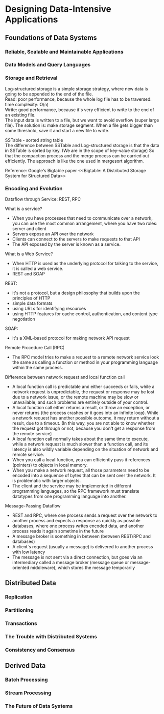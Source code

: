 # Designing Data-Intensive Applications

## Foundations of Data Systems

### Reliable, Scalable and Maintainable Applications

### Data Models and Query Languages

### Storage and Retrieval
Log-structured storage is a simple storage strategy, where new data is going to be appended to the end of the file. <br/>
Read: poor performance, because the whole log file has to be traversed. time complexity: O(n) <br/>
Write: good performance, because it's very efficient to write to the end of an existing file. <br/>
The input data is written to a file, but we want to avoid overflow (super large file). The solution is: make storage segment. When a file gets bigger than some threshold, save it and start a new file to write.

SSTable - sorted string table <br/>
The difference between SSTable and Log-structured storage is that the data in SSTable is sorted by key. (We are in the scope of key-value storage) So that the compaction process and the merge process can be carried out efficiently. The approach is like the one used in mergesort algorithm.

Reference: Google's Bigtable paper <<Bigtable: A Distributed Storage System for Structured Data>>

### Encoding and Evolution

Dataflow through Service: REST, RPC

What is a service?
- When you have processes that need to communicate over a network, you can use the most common arrangement, where you have two roles: server and client
- Servers expose an API over the network
- Clients can connect to the servers to make requests to that API
- The API exposed by the server is known as a service.

What is a Web Service?
- When HTTP is used as the underlying protocol for talking to the service, it is called a web service.
- REST and SOAP

REST:
- it's not a protocol, but a design philosophy that builds upon the principles of HTTP
- simple data formats
- using URLs for identifying resources
- using HTTP features for cache control, authentication, and content type negotiation

SOAP:
- it's a XML-based protocol for making network API request

Remote Procedure Call (RPC)
- The RPC model tries to make a request to a remote network service look the same as calling a function or method in your programming language within the same process.

Difference between network request and local function call
- A local function call is predictable and either succeeds or fails, while a network request is unpredictable, the request or response may be lost due to a network issue, or the remote machine may be slow or unavailable, and such problems are entirely outside of your control.
- A local function call either returns a result, or throw an exception, or never returns (the process crashes or it goes into an infinite loop). While a network request has another possible outcome, it may return without a result, due to a timeout. (In this way, you are not able to know whether the request got through or not, because you don't get a response from the remote service)
- A local function call normally takes about the same time to execute, while a network request is much slower than a function call, and its latency is also wildly variable depending on the situation of network and remote service.
- When you call a local function, you can efficiently pass it references (pointers) to objects in local memory.
- When you make a network request, all those parameters need to be encoded into a sequence of bytes that can be sent over the network. It is problematic with larger objects.
- The client and the service may be implemented in different programming languages, so the RPC framework must translate datatypes from one programming language into another.

Message-Passing Dataflow
- REST and RPC, where one process sends a request over the network to another process and expects a response as quickly as possible
- databases, where one process writes encoded data, and another process reads it again sometime in the future
- A message broker is something in between (between REST/RPC and databases)
- A client's request (usually a message) is delivered to another process with low latency
- The message is not sent via a direct connection, but goes via an intermediary called a message broker (message queue or message-oriented middleware), which stores the message temporarily



## Distributed Data 

### Replication

### Partitioning

### Transactions

### The Trouble with Distributed Systems

### Consistency and Consensus

## Derived Data

### Batch Processing

### Stream Processing

### The Future of Data Systems



